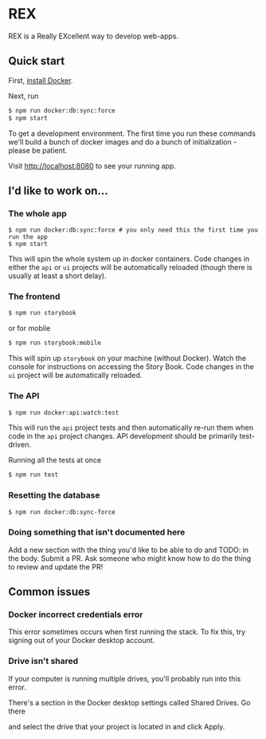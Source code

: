 # REX

REX is a Really EXcellent way to develop web-apps.

## Quick start

First, [install Docker](https://docs.docker.com/install/).

Next, run

```bash
$ npm run docker:db:sync:force
$ npm start
```

To get a development environment. The first time you run these
commands we'll build a bunch of docker images and do a bunch of
initialization - please be patient.

Visit [http://localhost:8080](http://localhost:8080) to see your running app.

## I'd like to work on...

### The whole app

```
$ npm run docker:db:sync:force # you only need this the first time you run the app
$ npm start
```

This will spin the whole system up in docker containers. Code changes
in either the `api` or `ui` projects will be automatically reloaded
(though there is usually at least a short delay).

### The frontend

```bash
$ npm run storybook
```

or for mobile

```bash
$ npm run storybook:mobile
```

This will spin up `storybook` on your machine (without Docker). Watch
the console for instructions on accessing the Story Book. Code changes
in the `ui` project will be automatically reloaded.

### The API

```bash
$ npm run docker:api:watch:test
```

This will run the `api` project tests and then automatically re-run
them when code in the `api` project changes. API development should be
primarily test-driven.

Running all the tests at once

```bash
$ npm run test
```

### Resetting the database

```bash
$ npm run docker:db:sync-force
```

### Doing something that isn't documented here

Add a new section with the thing you'd like to be able to do and TODO:
in the body. Submit a PR. Ask someone who might know how to do the
thing to review and update the PR!



## Common issues

### Docker incorrect credentials error

This error sometimes occurs when first running the stack. To fix this, try signing out of your Docker desktop account.

### Drive isn't shared

If your computer is running multiple drives, you'll probably run into this error.

There's a section in the Docker desktop settings called Shared Drives. Go there

and select the drive that your project is located in and click Apply.
